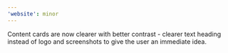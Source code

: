 ```yaml
---
'website': minor
---
```


Content cards are now clearer with better contrast - clearer text heading instead of logo and screenshots to give the user an immediate idea.
